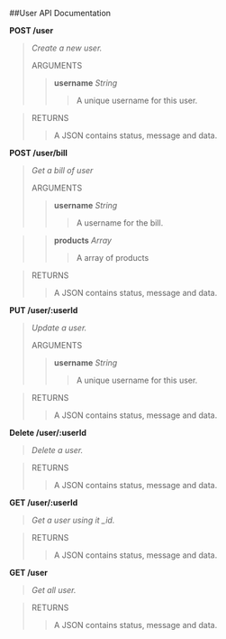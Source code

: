 ##User API Documentation

**POST /user**
>
> *Create a new user.*
> 
> ARGUMENTS
> 
> > **username** *String*
> > > A unique username for this user. 

> RETURNS
>  > A JSON contains status, message and data.


**POST /user/bill**
>
> *Get a bill of user*
> 
> ARGUMENTS
> 
> > **username** *String*
> > > A username for the bill. 

> > **products** *Array*
> > > A array of products

> RETURNS
>  > A JSON contains status, message and data.

**PUT /user/:userId**
>
> *Update a user.*
> 
> ARGUMENTS
> 
> > **username** *String*
> > > A unique username for this user.  

> RETURNS
>  > A JSON contains status, message and data.

**Delete /user/:userId**
>
> *Delete a user.*


> RETURNS
>  > A JSON contains status, message and data.

**GET /user/:userId**
>
> *Get a user using it _id.*
> 

> RETURNS
>  > A JSON contains status, message and data.

**GET /user**
>
> *Get all user.*

> RETURNS
>  > A JSON contains status, message and data.